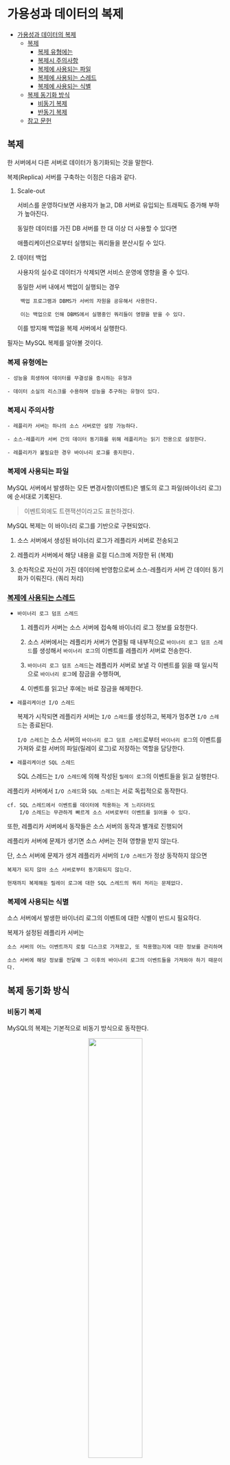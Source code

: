 # 가용성과 데이터의 복제

- [가용성과 데이터의 복제](#가용성과-데이터의-복제)
  - [복제](#복제)
    - [복제 유형에는](#복제-유형에는)
    - [복제시 주의사항](#복제시-주의사항)
    - [복제에 사용되는 파일](#복제에-사용되는-파일)
    - [복제에 사용되는 스레드](#복제에-사용되는-스레드)
    - [복제에 사용되는 식별](#복제에-사용되는-식별)
  - [복제 동기화 방식](#복제-동기화-방식)
    - [비동기 복제](#비동기-복제)
    - [반동기 복제](#반동기-복제)
  - [참고 문헌](#참고-문헌)

## 복제

한 서버에서 다른 서버로 데이터가 동기화되는 것을 말한다.

복제(Replica) 서버를 구축하는 이점은 다음과 같다.

1. Scale-out
    
    서비스를 운영하다보면 사용자가 늘고, DB 서버로 유입되는 트래픽도 증가해 부하가 높아진다.

    동일한 데이터를 가진 DB 서버를 한 대 이상 더 사용할 수 있다면 

    애플리케이션으로부터 실행되는 쿼리들을 분산시킬 수 있다.

2. 데이터 백업

    사용자의 실수로 데이터가 삭제되면 서비스 운영에 영향을 줄 수 있다.

    동일한 서버 내에서 백업이 실행되는 경우 
    
        백업 프로그램과 DBMS가 서버의 자원을 공유해서 사용한다.

        이는 백업으로 인해 DBMS에서 실행중인 쿼리들이 영향을 받을 수 있다.

    이를 방지해 백업을 복제 서버에서 실행한다.

필자는 MySQL 복제를 알아볼 것이다.

### 복제 유형에는

    - 성능을 희생하여 데이터를 무결성을 증시하는 유형과

    - 데이터 소실의 리스크를 수용하며 성능을 추구하는 유형이 있다.

### 복제시 주의사항

    - 레플리카 서버는 하나의 소스 서버로만 설정 가능하다.

    - 소스-레플리카 서버 간의 데이터 동기화를 위해 레플리카는 읽기 전용으로 설정한다.

    - 레플리카가 불필요한 경우 바이너리 로그를 중지한다.

### 복제에 사용되는 파일

MySQL 서버에서 발생하는 모든 변경사항(이벤트)은 별도의 로그 파일(바이너리 로그)에 순서대로 기록된다. 

> 이벤트외에도 트랜잭션이라고도 표현하겠다.

MySQL 복제는 이 바이너리 로그를 기반으로 구현되었다.

1. 소스 서버에서 생성된 바이너리 로그가 레플리카 서버로 전송되고

2. 레플리카 서버에서 해당 내용을 로컬 디스크에 저장한 뒤 (복제)

3. 순차적으로 자신이 가진 데이터에 반영함으로써 소스-레플리카 서버 간 데이터 동기화가 이뤄진다. (쿼리 처리)

### [복제에 사용되는 스레드](https://slides.com/kimyongki/deck-1ca818/fullscreen)

- `바이너리 로그 덤프 스레드`

    1. 레플리카 서버는 소스 서버에 접속해 바이너리 로그 정보를 요청한다.

    2. 소스 서버에서는 레플리카 서버가 연결될 때 
        내부적으로 `바이너리 로그 덤프 스레드`를 생성해서 `바이너리 로그`의 이벤트를 레플리카 서버로 전송한다.

    3. `바이너리 로그 덤프 스레드`는 레플리카 서버로 보낼 각 이벤트를 읽을 때 일시적으로 `바이너리 로그`에 잠금을 수행하며, 

    4. 이벤트를 읽고난 후에는 바로 잠금을 해제한다.

- `레플리케이션 I/O 스레드`

    복제가 시작되면 레플리카 서버는 `I/O 스레드`를 생성하고, 복제가 멈추면 `I/O 스레드`는 종료된다.

    `I/O 스레드`는 소스 서버의 `바이너리 로그 덤프 스레드`로부터 `바이너리 로그`의 이벤트를 가져와 로컬 서버의 파일(릴레이 로그)로 저장하는 역할을 담당한다.
    
- `레플리케이션 SQL 스레드`

    SQL 스레드는 `I/O 스레드`에 의해 작성된 `릴레이 로그`의 이벤트들을 읽고 실행한다.

레플리카 서버에서 `I/O 스레드`와 `SQL 스레드`는 서로 독립적으로 동작한다.

    cf. SQL 스레드에서 이벤트를 데이터에 적용하는 게 느리더라도
        I/O 스레드는 무관하게 빠르게 소스 서버로부터 이벤트를 읽어올 수 있다.

또한, 레플리카 서버에서 동작들은 소스 서버의 동작과 별개로 진행되어 

레플리카 서버에 문제가 생기면 소스 서버는 전혀 영향을 받지 않는다.

단, 소스 서버에 문제가 생겨 레플리카 서버의 `I/O 스레드`가 정상 동작하지 않으면 

    복제가 되지 않아 소스 서버로부터 동기화되지 않는다.
    
    현재까지 복제해둔 릴레이 로그에 대한 SQL 스레드의 쿼리 처리는 문제없다.

### 복제에 사용되는 식별

소스 서버에서 발생한 바이너리 로그의 이벤트에 대한 식별이 반드시 필요하다.

복제가 설정된 레플리카 서버는 

    소스 서버의 어느 이벤트까지 로컬 디스크로 가져왔고, 또 적용했는지에 대한 정보를 관리하며

    소스 서버에 해당 정보를 전달해 그 이후의 바이너리 로그의 이벤트들을 가져와야 하기 때문이다.


## 복제 동기화 방식

### 비동기 복제

MySQL의 복제는 기본적으로 비동기 방식으로 동작한다.

<center>
<img width="50%" src="assets/asynchronous-replication.jpg">
</center>

비동기 방식이란

    소스 서버가 자신과 복제 연결된 레플리카 서버에서

    변경 이벤트가 전달되어 적용됐는지를 확인하지 않는 방식이다.

장점으로

    레플리카 서버로 전송되는 부분을 고려하지 않기 때문에 소스 서버에서 이벤트 처리에 있어서 빠른 성능을 보인다.
    
단점으로 

    소스 서버에 장애가 발생하면 레플리카 서버까지 전송되지 않아 누락된 이벤트가 존재할 수 있다.

    따라서, 레플리카 서버를 새로운 소스 서버로 승격시키는 경우 사용자는 누락된 이벤트가 있는지 수동으로 적용해야한다.


### 반동기 복제

반동기 방식이란

    일정 부분까지의 동기화만 보장한다는 의미이다.

1. 레플리카 서버가 소스 서버로부터 전달받은 변경 이벤트를 릴레이 로그에 기록 후 

2. ACK을 보내면

3. 이벤트를 완전히 커밋시키고 클라이언트에 결과를 반환한다.

    즉, 소스 서버에서 커밋되어 반환된 결과는 이벤트에 대해 적어도 하나의 레플리카 서버에 전송됬음을 보장한다.

    단, 전송을 보장할 뿐 복제된 이벤트가 레플리카 서버의 데이터에 적용되는 것을 보장하지는 않는다.    

비동기 방식과 비교하여

    레플리카 서버로부터 ACK을 기다리므로 이벤트 처리에 속도가 더 느릴 수 있다.

    소스 서버는 ACK을 기다리다 타임 아웃되면 자동으로 비동기 방식으로 전환된다.
    
소스 서버가 이벤트 처리 중 **어느 지점에서 레플리카 서버의 ACK을 기다리느냐**에 따라 

소스 서버에서 장애가 발생했을 때 사용자가 겪을 수 있는 문제 상황이 다르다.

<table>
    <tr>
        <th>AFTER SYNC</th>
        <th>AFTER COMMIT</th>
    </tr>
    <tr align="center">
        <td>MySQL 8.0부터 default</td>
        <td>MySQL 5.7까지 default</td>
    </tr>
    <tr>
        <td align="center">
            <img width="50%" src="assets/after-sync.jpg">
        </td>
        <td align="center">
            <img width="50%" src="assets/after-commit.jpg">
        </td>
    </tr>
    <tr>
        <td colspan="2" align="center">
1. 소스 서버에서는 각 이벤트를 바이너리 로그에 기록하고 난 후
        </td>
    </tr>
    <tr>
        <td>
<p>


2. 스토리지 엔진에 커밋하기 전 단계에서 레플리카 서버의 응답을 기다린다.

3. 레플리카 서버로부터 정상적으로 응답이 오면 
   소스 서버는 그때 스토리지 엔진을 커밋해서 이벤트에 대한 처리를 완전히 끝내고
</p>
        </td>
        <td>
<p>

2. 스토리지 엔진에 커밋을 진행하고

3. 레플리카 서버의 응답을 기다린다.
</p>
        </td>
    </tr>
    <tr>
        <td colspan="2" align="center">
5. 이벤트를 실행한 클라이언트에 그 처리 결과를 반환한다.
        </td>
    </tr>
</table>

🤔 커밋이란

    ...

`AFTER_COMMIT` 에는

- 소스 서버에 장애가 발생했을 때 팬텀 리드가 발생한다.

    팬텀 리드란
        
      2번의 과정이후 다른 세션에서 데이터 조회가 가능한데, 3번의 과정에서 소스 서버에 장애가 발생하게 된 경우

      새로운 소스 서버로 승격된 레플리카 서버에서 데이터를 조회할 때 다른 세션에서 조회해왔었던 데이터를 보지 못하는 현상이다.

- 장애가 발생한 소스 서버의 복구 처리

    팬텀 리드 이후 소스 서버를 재사용하였을 때

    장애가 발생한 이후 유입된 이벤트들은 소스 서버에서 커밋되어 실제 데이터 잘못 반영되었다.

    이를 수동으로 롤백해야했다.

`AFTER_SYNC`에는 위 두가지 발생하지 않으므로 좀 더 데이터 무결성이 강화된 방식이다.

<hr/>

## 참고 문헌

[복제](http://www.yes24.com/Product/Goods/105536168) ━ *「Real MySQL 8.0 2권: Ch18. 복제」*